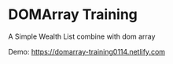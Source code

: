 # DOMArray Training
 A Simple Wealth List combine with dom array
 
 Demo: https://domarray-training0114.netlify.com